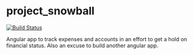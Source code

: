 # project_snowball

[![Build Status](https://travis-ci.org/mlybrand/project_snowball.svg?branch=master)](https://travis-ci.org/mlybrand/project_snowball)

Angular app to track expenses and accounts in an effort to get a hold on financial status. Also an excuse to build another angular app.
